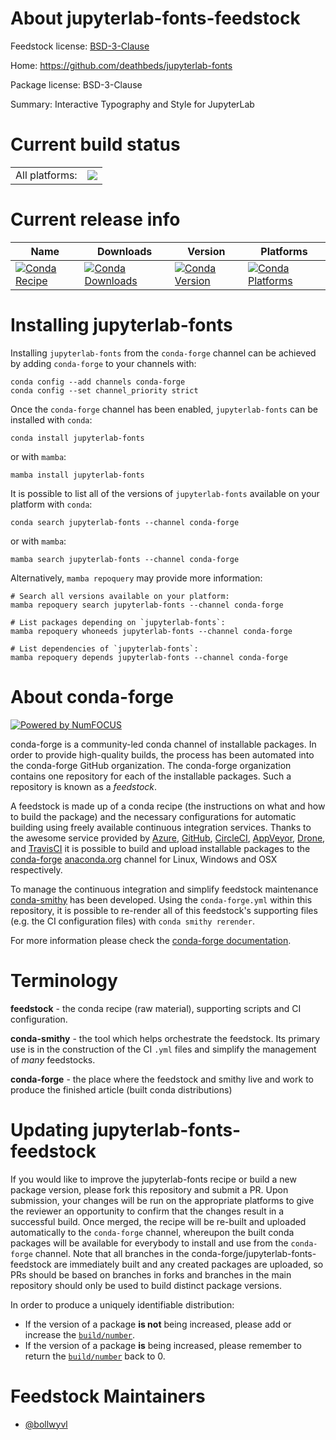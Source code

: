 About jupyterlab-fonts-feedstock
================================

Feedstock license: [BSD-3-Clause](https://github.com/conda-forge/jupyterlab-fonts-feedstock/blob/main/LICENSE.txt)

Home: https://github.com/deathbeds/jupyterlab-fonts

Package license: BSD-3-Clause

Summary: Interactive Typography and Style for JupyterLab

Current build status
====================


<table><tr><td>All platforms:</td>
    <td>
      <a href="https://dev.azure.com/conda-forge/feedstock-builds/_build/latest?definitionId=13645&branchName=main">
        <img src="https://dev.azure.com/conda-forge/feedstock-builds/_apis/build/status/jupyterlab-fonts-feedstock?branchName=main">
      </a>
    </td>
  </tr>
</table>

Current release info
====================

| Name | Downloads | Version | Platforms |
| --- | --- | --- | --- |
| [![Conda Recipe](https://img.shields.io/badge/recipe-jupyterlab--fonts-green.svg)](https://anaconda.org/conda-forge/jupyterlab-fonts) | [![Conda Downloads](https://img.shields.io/conda/dn/conda-forge/jupyterlab-fonts.svg)](https://anaconda.org/conda-forge/jupyterlab-fonts) | [![Conda Version](https://img.shields.io/conda/vn/conda-forge/jupyterlab-fonts.svg)](https://anaconda.org/conda-forge/jupyterlab-fonts) | [![Conda Platforms](https://img.shields.io/conda/pn/conda-forge/jupyterlab-fonts.svg)](https://anaconda.org/conda-forge/jupyterlab-fonts) |

Installing jupyterlab-fonts
===========================

Installing `jupyterlab-fonts` from the `conda-forge` channel can be achieved by adding `conda-forge` to your channels with:

```
conda config --add channels conda-forge
conda config --set channel_priority strict
```

Once the `conda-forge` channel has been enabled, `jupyterlab-fonts` can be installed with `conda`:

```
conda install jupyterlab-fonts
```

or with `mamba`:

```
mamba install jupyterlab-fonts
```

It is possible to list all of the versions of `jupyterlab-fonts` available on your platform with `conda`:

```
conda search jupyterlab-fonts --channel conda-forge
```

or with `mamba`:

```
mamba search jupyterlab-fonts --channel conda-forge
```

Alternatively, `mamba repoquery` may provide more information:

```
# Search all versions available on your platform:
mamba repoquery search jupyterlab-fonts --channel conda-forge

# List packages depending on `jupyterlab-fonts`:
mamba repoquery whoneeds jupyterlab-fonts --channel conda-forge

# List dependencies of `jupyterlab-fonts`:
mamba repoquery depends jupyterlab-fonts --channel conda-forge
```


About conda-forge
=================

[![Powered by
NumFOCUS](https://img.shields.io/badge/powered%20by-NumFOCUS-orange.svg?style=flat&colorA=E1523D&colorB=007D8A)](https://numfocus.org)

conda-forge is a community-led conda channel of installable packages.
In order to provide high-quality builds, the process has been automated into the
conda-forge GitHub organization. The conda-forge organization contains one repository
for each of the installable packages. Such a repository is known as a *feedstock*.

A feedstock is made up of a conda recipe (the instructions on what and how to build
the package) and the necessary configurations for automatic building using freely
available continuous integration services. Thanks to the awesome service provided by
[Azure](https://azure.microsoft.com/en-us/services/devops/), [GitHub](https://github.com/),
[CircleCI](https://circleci.com/), [AppVeyor](https://www.appveyor.com/),
[Drone](https://cloud.drone.io/welcome), and [TravisCI](https://travis-ci.com/)
it is possible to build and upload installable packages to the
[conda-forge](https://anaconda.org/conda-forge) [anaconda.org](https://anaconda.org/)
channel for Linux, Windows and OSX respectively.

To manage the continuous integration and simplify feedstock maintenance
[conda-smithy](https://github.com/conda-forge/conda-smithy) has been developed.
Using the ``conda-forge.yml`` within this repository, it is possible to re-render all of
this feedstock's supporting files (e.g. the CI configuration files) with ``conda smithy rerender``.

For more information please check the [conda-forge documentation](https://conda-forge.org/docs/).

Terminology
===========

**feedstock** - the conda recipe (raw material), supporting scripts and CI configuration.

**conda-smithy** - the tool which helps orchestrate the feedstock.
                   Its primary use is in the construction of the CI ``.yml`` files
                   and simplify the management of *many* feedstocks.

**conda-forge** - the place where the feedstock and smithy live and work to
                  produce the finished article (built conda distributions)


Updating jupyterlab-fonts-feedstock
===================================

If you would like to improve the jupyterlab-fonts recipe or build a new
package version, please fork this repository and submit a PR. Upon submission,
your changes will be run on the appropriate platforms to give the reviewer an
opportunity to confirm that the changes result in a successful build. Once
merged, the recipe will be re-built and uploaded automatically to the
`conda-forge` channel, whereupon the built conda packages will be available for
everybody to install and use from the `conda-forge` channel.
Note that all branches in the conda-forge/jupyterlab-fonts-feedstock are
immediately built and any created packages are uploaded, so PRs should be based
on branches in forks and branches in the main repository should only be used to
build distinct package versions.

In order to produce a uniquely identifiable distribution:
 * If the version of a package **is not** being increased, please add or increase
   the [``build/number``](https://docs.conda.io/projects/conda-build/en/latest/resources/define-metadata.html#build-number-and-string).
 * If the version of a package **is** being increased, please remember to return
   the [``build/number``](https://docs.conda.io/projects/conda-build/en/latest/resources/define-metadata.html#build-number-and-string)
   back to 0.

Feedstock Maintainers
=====================

* [@bollwyvl](https://github.com/bollwyvl/)

